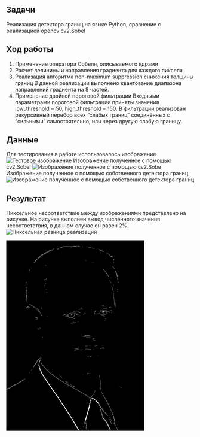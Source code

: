 ## Задачи
Реализация детектора границ на языке Python, сравнение с реализацией opencv cv2.Sobel

## Ход работы
1. Применение оператора Собеля, описываемого ядрами 
2. Расчет величины и направления градиента для каждого пикселя 
3.  Реализация алгоритма non-maximum suppression снижения толщины границ В данной реализации выполнено квантование диапазона направлений градиента на 8 частей. 
4.  Применение двойной пороговой фильтрации Входными параметрами пороговой фильтрации приняты значения low_threshold = 50, high_threshold = 150. В фильтрации реализован рекурсивный перебор всех “слабых границ” соединённых с “сильными” самостоятельно, или через другую слабую границу.
## Данные
Для тестирования в работе использовалось изображение 
![Тестовое изображение](bw,jpg "Тестовое изображение")
Изображение полученное с помощью cv2.Sobel
![Изображение полученное с помощью cv2.Sobe](OpenCV_Canny_Edges,jpg "Изображение полученное с помощью cv2.Sobel")
Изображение полученное с помощью собственного детектора границ
![Изображение полученное с помощью собственного детектора границ](new_edges,jpg "Изображение полученное с помощью собственного детектора границ")
## Результат

Пиксельное несоответствие между изображениями представлено на рисунке. На рисунке выполнен вывод численного значения несоответствия, в данном случае он равен 2%.
![Пиксельная разница реализаций](difference_between_images,jpg "Пиксельная разница реализаций")

![Рис.1 - Одновременное сравнение всех конфигураций](1.png "Рис.1 - Одновременное сравнение всех конфигураций")



